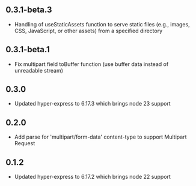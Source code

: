## 0.3.1-beta.3

* Handling of useStaticAssets function to serve static files (e.g., images, CSS, JavaScript, or other assets) from a specified directory

## 0.3.1-beta.1

* Fix multipart field toBuffer function (use buffer data instead of unreadable stream)

## 0.3.0

* Updated hyper-express to 6.17.3 which brings node 23 support

## 0.2.0

* Add parse for 'multipart/form-data' content-type to support Multipart Request


## 0.1.2

* Updated hyper-express to 6.17.2 which brings node 22 support
